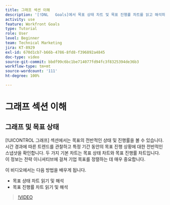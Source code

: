 ```yaml
---
title: 그래프 섹션 이해
description: '[!DNL   Goals]에서 목표 상태 차트 및 목표 진행률 차트를 읽고 해석하는 방법을 알아봅니다.'
activity: use
feature: Workfront Goals
type: Tutorial
role: User
level: Beginner
team: Technical Marketing
jira: KT-8929
exl-id: 670d1cb7-b66b-4786-8fd8-f396892a4845
doc-type: video
source-git-commit: bbdf99c6bc1be714077fd94fc3f8325394de36b3
workflow-type: tm+mt
source-wordcount: '111'
ht-degree: 100%

---
```


# 그래프 섹션 이해

## 그래프 및 목표 상태

[!UICONTROL 그래프] 섹션에서는 목표의 전반적인 상태 및 진행률을 볼 수 있습니다. 시간 경과에 따른 트렌드를 관찰하고 특정 기간 동안의 목표 진행 상황에 대한 전반적인 스냅샷을 확인합니다. 두 가지 기본 차트는 목표 상태 차트와 목표 진행률 차트입니다. 이 정보는 전략 이니셔티브에 걸쳐 기업 목표를 정렬하는 데 매우 중요합니다.

이 비디오에서는 다음 방법을 배우게 됩니다.

* 목표 상태 차트 읽기 및 해석
* 목표 진행률 차트 읽기 및 해석

>[!VIDEO](https://video.tv.adobe.com/v/3415923/?quality=12&learn=on&enablevpops=1&captions=kor)
